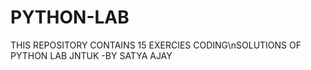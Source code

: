 # PYTHON-LAB
THIS REPOSITORY CONTAINS 15 EXERCIES CODING\nSOLUTIONS OF PYTHON LAB JNTUK -BY SATYA AJAY
